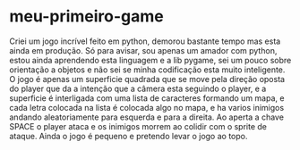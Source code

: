 # meu-primeiro-game
Criei um jogo incrível feito em python, demorou bastante tempo mas esta ainda em produção. Só para avisar, sou apenas um amador com python,  estou ainda aprendendo esta linguagem e a lib pygame, sei um pouco sobre orientação a objetos e não sei se minha codificação esta muito inteligente. O jogo é apenas um superficie quadrada que se move pela direção oposta do player que da a intenção que a câmera esta seguindo o player, e a superficie é interligada com uma lista de caracteres formando um mapa, e cada letra colocada na lista é colocada algo no mapa, e ha varios inimigos andando aleatoriamente para esquerda e para a direita. Ao aperta a chave SPACE o player ataca e os inimigos morrem ao colidir com o sprite de ataque. Ainda  o jogo é pequeno e pretendo levar o jogo ao topo.
